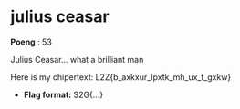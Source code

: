 # julius ceasar
**Poeng** : 53

Julius Ceasar... what a brilliant man

Here is my chipertext: L2Z{b_axkxur_lpxtk_mh_ux_t_gxkw}


- **Flag format:** S2G{...}

